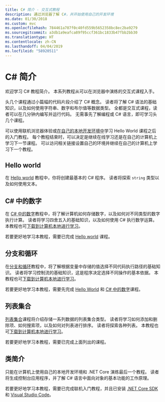 ```yaml
---
title: C# 简介 - 交互式教程
description: 通过浏览器了解 C#，并开始使用自己的开发环境
ms.date: 01/30/2018
ms.custom: mvc
ms.openlocfilehash: 784461a707f0c40fd559b5652358bc8ec2ba9279
ms.sourcegitcommit: a3db1a9eafca89f95ccf361bc1833b47fbb2bb30
ms.translationtype: HT
ms.contentlocale: zh-CN
ms.lasthandoff: 04/04/2019
ms.locfileid: "58920511"
---
```

# <a name="introduction-to-c"></a>C\# 简介

欢迎学习 C# 教程简介。 本系列教程从可以在浏览器中演练的交互式课程入手。

头几个课程通过小篇幅的代码片段介绍了 C# 概念。 读者将了解 C# 语法的基础知识，以及如何使用字符串、数字和布尔值等数据类型。 全都是交互式课程，读者可以在几分钟内编写并运行代码。 无需事先了解编程或 C# 语言，即可学习头几个课程。

可以使用联机浏览器体验或[在自己的本地开发环境中](local-environment.md)学习 Hello World 课程之后的入门教程。 每个教程结束时，可以决定是继续在线学习还是在自己的计算机上学习下一节课程。 可以访问相关链接设置自己的环境并继续在自己的计算机上学习下一个教程。

## [<a name="hello-world"></a>Hello world](hello-world.yml)

在 [Hello world](hello-world.yml) 教程中，你将创建最基本的 C# 程序。 读者将探索 `string` 类型以及如何使用文本。

## [<a name="numbers-in-c"></a>C# 中的数字](numbers-in-csharp.yml)

在 [C# 中的数字](numbers-in-csharp.yml)教程中，将了解计算机如何存储数字，以及如何对不同类型的数字执行计算。 读者将学习四舍五入的基础知识，以及如何使用 C# 执行数学运算。 本教程也可[下载到计算机本地进行学习](numbers-in-csharp-local.md)。

若要更好地学习本教程，需要已完成 [Hello world](hello-world.yml) 课程。

## [<a name="branches-and-loops"></a>分支和循环](branches-and-loops.yml)

在[分支和循环](branches-and-loops.yml)教程中，将了解根据变量中存储的值选择不同代码执行路径的基础知识。 读者将学习控制流的基础知识，这是程序决定选择不同操作的基本依据。 本教程也可[下载到计算机本地进行学习](branches-and-loops-local.md)。

若要更好地学习本教程，需要先完成 [Hello World](hello-world.yml) 和 [C# 中的数字](numbers-in-csharp.yml)课程。

## [<a name="list-collection"></a>列表集合](list-collection.yml)

[列表集合](list-collection.yml)课程将介绍存储一系列数据的列表集合类型。 读者将学习如何添加和删除项、如何搜索项，以及如何对列表进行排序。 读者将探索各种列表。 本教程也可[下载到计算机本地进行学习](arrays-and-collections.md)。

若要更好地学习本教程，需要已完成上面列出的课程。

## [<a name="introduction-to-classes"></a>类简介](introduction-to-classes.md)

只能在计算机上使用自己的本地开发环境和 .NET Core 演练最后一个教程。
读者将生成控制台应用程序，并了解 C# 语言中面向对象的基本功能的工作原理。

若要更好地学习本教程，需要已完成联机入门教程，并且已安装 [.NET Core SDK](https://www.microsoft.com/net/download) 和 [Visual Studio Code](https://code.visualstudio.com/)。